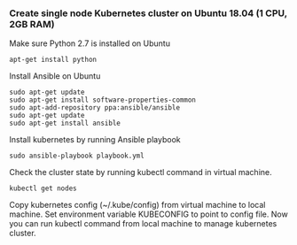 ### Create single node Kubernetes cluster on Ubuntu 18.04 (1 CPU, 2GB RAM)

Make sure Python 2.7 is installed on Ubuntu 
```
apt-get install python
```

Install Ansible on Ubuntu
```
sudo apt-get update
sudo apt-get install software-properties-common
sudo apt-add-repository ppa:ansible/ansible
sudo apt-get update
sudo apt-get install ansible
```

Install kubernetes by running Ansible playbook

```
sudo ansible-playbook playbook.yml
```

Check the cluster state by running kubectl command in virtual machine.
```
kubectl get nodes
```

Copy kubernetes config (~/.kube/config) from virtual machine to local machine. Set environment variable KUBECONFIG to point to config file. Now you can run kubectl command from local machine to manage kubernetes cluster.
